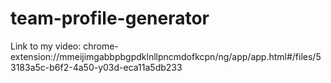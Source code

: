 # team-profile-generator
Link to my video:
chrome-extension://mmeijimgabbpbgpdklnllpncmdofkcpn/ng/app/app.html#/files/53183a5c-b6f2-4a50-y03d-eca11a5db233
